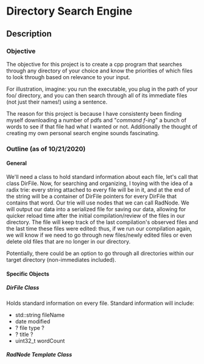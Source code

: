 # Directory Search Engine

## Description
### Objective

The objective for this project is to create a cpp program that searches through any directory of your choice and know the priorities of which files to look through based on relevance to your input. 

For illustration, imagine: you run the executable, you plug in the path of your foo/ directory, and you can then search through all of its immediate files (not just their names!) using a sentence.  

The reason for this project is because I have consistenty been finding myself downloading a number of pdfs and "*command f-ing*" a bunch of words to see if that file had what I wanted or not.  Additionally the thought of creating my own personal search engine sounds fascinating.

### Outline (as of 10/21/2020)

#### General
We'll need a class to hold standard information about each file, let's call that class DirFile.  Now, for searching and organizing, I toying with the idea of a radix trie: every string attached to every file will be in it, and at the end of the string will be a container of DirFile pointers for every DirFile that contains that word.  Our trie will use nodes that we can call RadNode.
We will output our data into a serialized file for saving our data, allowing for quicker reload time after the initial compilation/review of the files in our directory.  The file will keep track of the last compilation's observed files and the last time these files were edited: thus, if we run our compilation again, we will know if we need to go through new files/newly edited files or even delete old files that are no longer in our directory.

Potentially, there could be an option to go through all directories within our target directory (non-immediates included).

#### Specific Objects

##### DirFile Class
Holds standard information on every file.
Standard information will include:
* std::string fileName
* date modified
* ? file type ?
* ? title ?
* uint32_t wordCount

##### RadNode Template Class <T>
